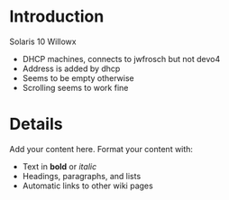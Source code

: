 # Introduction #

Solaris 10 Willowx
  * DHCP machines, connects to jwfrosch but not devo4
  * Address is added by dhcp
  * Seems to be empty otherwise
  * Scrolling seems to work fine


# Details #

Add your content here.  Format your content with:
  * Text in **bold** or _italic_
  * Headings, paragraphs, and lists
  * Automatic links to other wiki pages